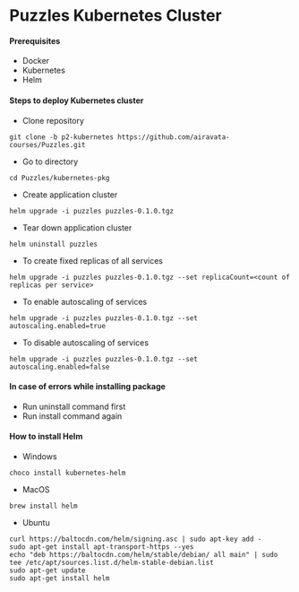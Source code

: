 # Puzzles Kubernetes Cluster

#### Prerequisites
- Docker
- Kubernetes
- Helm

#### Steps to deploy Kubernetes cluster
- Clone repository
```
git clone -b p2-kubernetes https://github.com/airavata-courses/Puzzles.git
```

- Go to directory
```
cd Puzzles/kubernetes-pkg
```

- Create application cluster
```
helm upgrade -i puzzles puzzles-0.1.0.tgz
```

- Tear down application cluster
```
helm uninstall puzzles
```

- To create fixed replicas of all services
```
helm upgrade -i puzzles puzzles-0.1.0.tgz --set replicaCount=<count of replicas per service>
```

- To enable autoscaling of services
```
helm upgrade -i puzzles puzzles-0.1.0.tgz --set autoscaling.enabled=true
```

- To disable autoscaling of services
```
helm upgrade -i puzzles puzzles-0.1.0.tgz --set autoscaling.enabled=false
```

#### In case of errors while installing package
- Run uninstall command first
- Run install command again

#### How to install Helm
- Windows 
```
choco install kubernetes-helm
```

- MacOS
```
brew install helm
```

- Ubuntu
```
curl https://baltocdn.com/helm/signing.asc | sudo apt-key add -
sudo apt-get install apt-transport-https --yes
echo "deb https://baltocdn.com/helm/stable/debian/ all main" | sudo tee /etc/apt/sources.list.d/helm-stable-debian.list
sudo apt-get update
sudo apt-get install helm
```
